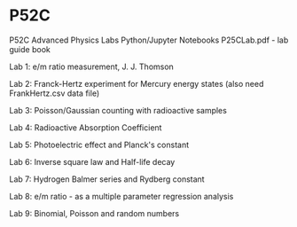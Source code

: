 # P52C
P52C Advanced Physics Labs Python/Jupyter Notebooks
P25CLab.pdf - lab guide book

Lab 1: e/m ratio measurement, J. J. Thomson

Lab 2: Franck-Hertz experiment for Mercury energy states (also need FrankHertz.csv data file)

Lab 3: Poisson/Gaussian counting with radioactive samples

Lab 4: Radioactive Absorption Coefficient

Lab 5: Photoelectric effect and Planck's constant

Lab 6: Inverse square law and Half-life decay

Lab 7: Hydrogen Balmer series and Rydberg constant

Lab 8: e/m ratio - as a multiple parameter regression analysis

Lab 9: Binomial, Poisson and random numbers

